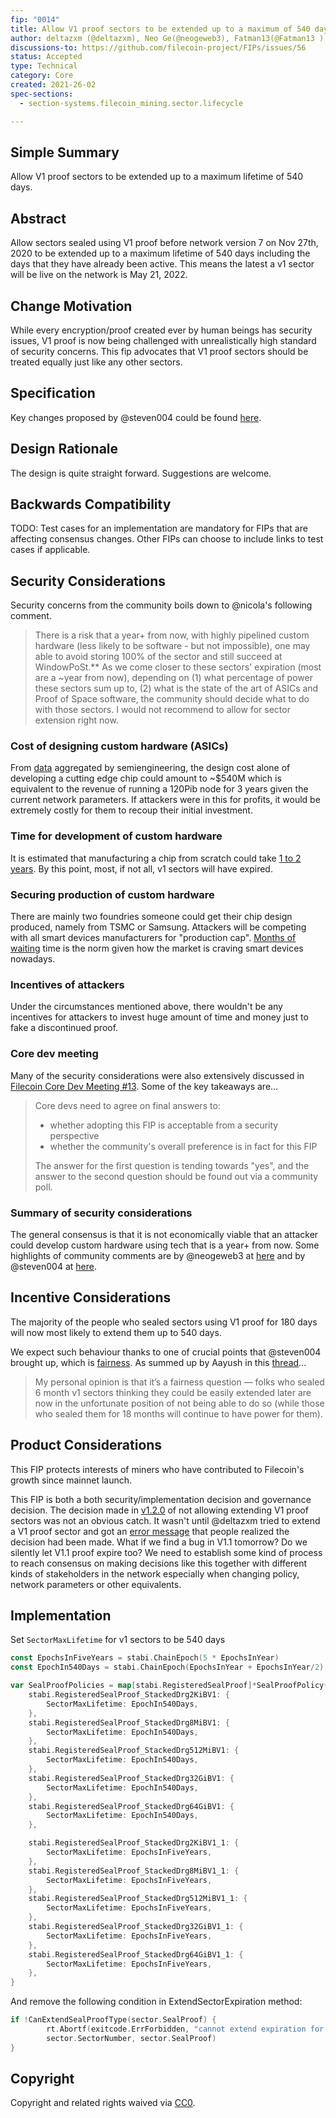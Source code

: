 ```yaml
---
fip: "0014"
title: Allow V1 proof sectors to be extended up to a maximum of 540 days
author: deltazxm (@deltazxm), Neo Ge(@neogeweb3), Fatman13(@Fatman13 )
discussions-to: https://github.com/filecoin-project/FIPs/issues/56
status: Accepted
type: Technical
category: Core
created: 2021-26-02
spec-sections: 
  - section-systems.filecoin_mining.sector.lifecycle

---
```


## Simple Summary
Allow V1 proof sectors to be extended up to a maximum lifetime of 540 days.

## Abstract
Allow sectors sealed using V1 proof before network version 7 on Nov 27th, 2020 to be extended up to a maximum lifetime of 540 days including the days that they have already been active. This means the latest a v1 sector will be live on the network is May 21, 2022.

## Change Motivation
While every encryption/proof created ever by human beings has security issues, V1 proof is now being challenged with unrealistically high standard of security concerns. This fip advocates that V1 proof sectors should be treated equally just like any other sectors.

## Specification
Key changes proposed by @steven004 could be found [here](https://github.com/filecoin-project/FIPs/pull/75#issuecomment-789405523).

## Design Rationale
The design is quite straight forward. Suggestions are welcome.

## Backwards Compatibility
TODO: Test cases for an implementation are mandatory for FIPs that are affecting consensus changes. Other FIPs can choose to include links to test cases if applicable.

## Security Considerations
Security concerns from the community boils down to @nicola's following comment.
> There is a risk that a year+ from now, with highly pipelined custom hardware (less likely to be software - but not impossible), one may able to avoid storing 100% of the sector and still succeed at WindowPoSt.**
> As we come closer to these sectors' expiration (most are a ~year from now), depending on (1) what percentage of power these sectors sum up to, (2) what is the state of the art of ASICs and Proof of Space software, the community should decide what to do with those sectors.
> I would not recommend to allow for sector extension right now.

### Cost of designing custom hardware (ASICs)
From [data](https://semiengineering.com/big-trouble-at-3nm/) aggregated by semiengineering, the design cost alone of developing a cutting edge chip could amount to ~$540M which is equivalent to the revenue of running a 120Pib node for 3 years given the current network parameters. If attackers were in this for profits, it would be extremely costly for them to recoup their initial investment.

### Time for development of custom hardware
It is estimated that manufacturing a chip from scratch could take [1 to 2 years](https://www.quora.com/How-long-does-it-take-to-build-a-computer-chip-from-scratch). By this point, most, if not all, v1 sectors will have expired.

### Securing production of custom hardware
There are mainly two foundries someone could get their chip design produced, namely from TSMC or Samsung. Attackers will be competing with all smart devices manufacturers for "production cap". [Months of waiting](https://www.dvhardware.net/article72264.html) time is the norm given how the market is craving smart devices nowadays.

### Incentives of attackers
Under the circumstances mentioned above, there wouldn't be any incentives for attackers to invest huge amount of time and money just to fake a discontinued proof.

### Core dev meeting
Many of the security considerations were also extensively discussed in [Filecoin Core Dev Meeting #13](https://github.com/filecoin-project/tpm/blob/master/Core%20Dev%20Meetings/Meeting%200013.md). Some of the key takeaways are...
> Core devs need to agree on final answers to:
> - whether adopting this FIP is acceptable from a security perspective
> - whether the community's overall preference is in fact for this FIP
> 
> The answer for the first question is tending towards "yes", and the answer to the second question should be found out via a community poll.

### Summary of security considerations
The general consensus is that it is not economically viable that an attacker could develop custom hardware using tech that is a year+ from now. Some highlights of community comments are by @neogeweb3 at [here](https://github.com/filecoin-project/FIPs/pull/75#discussion_r586057806) and by @steven004 at [here](https://github.com/filecoin-project/FIPs/issues/56#issuecomment-785715308).

## Incentive Considerations
The majority of the people who sealed sectors using V1 proof for 180 days will now most likely to extend them up to 540 days. 

We expect such behaviour thanks to one of crucial points that @steven004 brought up, which is [fairness](https://github.com/filecoin-project/FIPs/issues/56#issuecomment-794778752). As summed up by Aayush in this [thread](https://filecoinproject.slack.com/archives/C01EU76LPCJ/p1615524308014600?thread_ts=1615283805.008800&cid=C01EU76LPCJ)...

> My personal opinion is that it’s a fairness question — folks who sealed 6 month v1 sectors thinking they could be easily extended later are now in the unfortunate position of not being able to do so (while those who sealed them for 18 months will continue to have power for them).

## Product Considerations
This FIP protects interests of miners who have contributed to Filecoin's growth since mainnet launch. 

This FIP is both a both security/implementation decision and governance decision. The decision made in [v1.2.0](https://github.com/filecoin-project/lotus/releases/tag/v1.2.0) of not allowing extending V1 proof sectors was not an obvious catch. It wasn't until @deltazxm tried to extend a V1 proof sector and got an [error message](https://github.com/filecoin-project/specs-actors/issues/1309) that people realized the decision had been made. What if we find a bug in V1.1 tomorrow? Do we silently let V1.1 proof expire too? We need to establish some kind of process to reach consensus on making decisions like this together with different kinds of stakeholders in the network especially when changing policy, network parameters or other equivalents.

## Implementation

Set `SectorMaxLifetime` for v1 sectors to be 540 days

```go
const EpochsInFiveYears = stabi.ChainEpoch(5 * EpochsInYear)
const EpochIn540Days = stabi.ChainEpoch(EpochsInYear + EpochsInYear/2)

var SealProofPolicies = map[stabi.RegisteredSealProof]*SealProofPolicy{
	stabi.RegisteredSealProof_StackedDrg2KiBV1: {
		SectorMaxLifetime: EpochIn540Days,
	},
	stabi.RegisteredSealProof_StackedDrg8MiBV1: {
		SectorMaxLifetime: EpochIn540Days,
	},
	stabi.RegisteredSealProof_StackedDrg512MiBV1: {
		SectorMaxLifetime: EpochIn540Days,
	},
	stabi.RegisteredSealProof_StackedDrg32GiBV1: {
		SectorMaxLifetime: EpochIn540Days,
	},
	stabi.RegisteredSealProof_StackedDrg64GiBV1: {
		SectorMaxLifetime: EpochIn540Days,
	},

	stabi.RegisteredSealProof_StackedDrg2KiBV1_1: {
		SectorMaxLifetime: EpochsInFiveYears,
	},
	stabi.RegisteredSealProof_StackedDrg8MiBV1_1: {
		SectorMaxLifetime: EpochsInFiveYears,
	},
	stabi.RegisteredSealProof_StackedDrg512MiBV1_1: {
		SectorMaxLifetime: EpochsInFiveYears,
	},
	stabi.RegisteredSealProof_StackedDrg32GiBV1_1: {
		SectorMaxLifetime: EpochsInFiveYears,
	},
	stabi.RegisteredSealProof_StackedDrg64GiBV1_1: {
		SectorMaxLifetime: EpochsInFiveYears,
	},
}
```

And remove the following condition in ExtendSectorExpiration method:

```go
if !CanExtendSealProofType(sector.SealProof) {
		rt.Abortf(exitcode.ErrForbidden, "cannot extend expiration for sector %v with unsupported seal type %v",
		sector.SectorNumber, sector.SealProof)
}
```

## Copyright

Copyright and related rights waived via [CC0](https://creativecommons.org/publicdomain/zero/1.0/).
